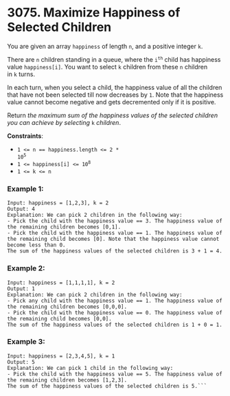 # 3075. Maximize Happiness of Selected Children

You are given an array `happiness` of length `n`, and a positive integer `k`.

There are `n` children standing in a queue, where the <code>i<sup>th</sup></code> child has happiness value `happiness[i]`. You want to select `k` children from these `n` children in `k` turns.

In each turn, when you select a child, the happiness value of all the children that have not been selected till now decreases by `1`. Note that the happiness value cannot become negative and gets decremented only if it is positive.

Return *the maximum sum of the happiness values of the selected children you can achieve by selecting* `k` *children*.

**Constraints**:
- <code>1 <= n == happiness.length <= 2 * 10<sup>5</sup></code>
- <code>1 <= happiness[i] <= 10<sup>8</sup></code>
- `1 <= k <= n`

### Example 1:
```
Input: happiness = [1,2,3], k = 2
Output: 4
Explanation: We can pick 2 children in the following way:
- Pick the child with the happiness value == 3. The happiness value of the remaining children becomes [0,1].
- Pick the child with the happiness value == 1. The happiness value of the remaining child becomes [0]. Note that the happiness value cannot become less than 0.
The sum of the happiness values of the selected children is 3 + 1 = 4.
```

### Example 2:
```
Input: happiness = [1,1,1,1], k = 2
Output: 1
Explanation: We can pick 2 children in the following way:
- Pick any child with the happiness value == 1. The happiness value of the remaining children becomes [0,0,0].
- Pick the child with the happiness value == 0. The happiness value of the remaining child becomes [0,0].
The sum of the happiness values of the selected children is 1 + 0 = 1.
```

### Example 3:
```
Input: happiness = [2,3,4,5], k = 1
Output: 5
Explanation: We can pick 1 child in the following way:
- Pick the child with the happiness value == 5. The happiness value of the remaining children becomes [1,2,3].
The sum of the happiness values of the selected children is 5.```
